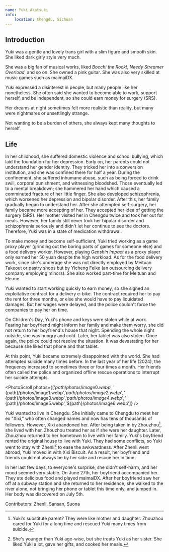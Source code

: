 ```yaml
---
name: Yuki Akatsuki
info:
    location: Chengdu, Sichuan
---
```


## Introduction

Yuki was a gentle and lovely trans girl with a slim figure and smooth skin.
She liked dark girly style very much.

She was a big fan of musical works, liked *Bocchi the Rock!*, *Needy Streamer Overload*, and so on.
She owned a pink guitar. She was also very skilled at music games such as maimaiDX.

Yuki expressed a disinterest in people, but many people like her nonetheless. She often said she wanted to become able to work, support herself, and be independent, so she could earn money for surgery (SRS).

Her dreams at night sometimes felt more realistic than reality, but many were nightmares or unsettlingly strange.

Not wanting to be a burden of others, she always kept many thoughts to herself.

## Life

In her childhood, she suffered domestic violence and school bullying, which laid the foundation for her depression.
Early on, her parents could not understand her gender identity. They tricked her into a conversion institution, and she was confined there for half a year.
During the confinement, she suffered inhumane abuse, such as being forced to drink swill, corporal punishment, and witnessing bloodshed.
Those eventually led to a mental breakdown; she hammered her hand which caused a comminuted fracture of her little finger.
She also developed schizophrenia, which worsened her depression and bipolar disorder.
After this, her family gradually began to understand her.
After she attempted self-surgery, her family became more accepting of her.
They accepted her idea of getting the surgery (SRS).
Her mother visited her in Chengdu twice and took her out for meals. However, her family still never took her bipolar disorder and schizophrenia seriously and didn't let her continue to see the doctors. 
Therefore, Yuki was in a state of medication withdrawal.

To make money and become self-sufficient, Yuki tried working as a game proxy player (grinding out the boring parts of games for someone else) and a food delivery worker.
However, playing *Genshin Impact* as a proxy player only earned her 50 yuan despite the high workload.
As for the food delivery work, since she's underage she was not directly employed by Meituan Takeout or pastry shops but by Yicheng Feike (an outsourcing delivery company employing minors).
She also worked part-time for Meituan and Ele.me.

Yuki wanted to start working quickly to earn money, so she signed an exploitative contract for a delivery e-bike.
The contract required her to pay the rent for three months, or else she would have to pay liquidated damages.
But her wages were delayed, and the police couldn't force the companies to pay her on time.

On Children's Day, Yuki's phone and keys were stolen while at work.
Fearing her boyfriend might inform her family and make them worry, she did not return to her boyfriend's house that night.
Spending the whole night outside, she was hungry and cold.
Later, her tablet was also stolen.
Once again, the police could not resolve the situation.
It was devastating for her because she liked that phone and that tablet.

At this point, Yuki became extremely disappointed with the world.
She had attempted suicide many times before.
In the last year of her life (2024), the frequency increased to sometimes three or four times a month.
Her friends often called the police and organized offline rescue operations to interrupt her suicide attempts.

<PhotoScroll photos={['${path}/photos/image0.webp','${path}/photos/image1.webp','${path}/photos/image2.webp','${path}/photos/image3.webp','${path}/photos/image4.webp','${path}/photos/image5.webp','${path}/photos/image6.webp']} />

Yuki wanted to live in Chengdu. She initially came to Chengdu to meet her ex "Xixi," who often changed names and now has tens of thousands of followers. However, Xixi abandoned her.
After being taken in by Zhouzhou[^1], she lived with her. Zhouzhou treated her as if she were her daughter.
Later, Zhouzhou returned to her hometown to live with her family.
Yuki's boyfriend rented the original house to live with Yuki.
They had some conflicts, so Yuki went to stay with Zhenli[^2] to ease the awkwardness.
After Zhenli went abroad, Yuki moved in with Xixi Biscuit.
As a result, her boyfriend and friends could not always be by her side and rescue her in time.

In her last few days, to everyone's surprise, she didn't self-harm, and her mood seemed very stable.
On June 27th, her boyfriend accompanied her. They ate delicious food and played maimaiDX.
After her boyfriend saw her off at a subway station and she returned to her residence, she walked to the river alone, not bringing her phone or tablet this time only, and jumped in.
Her body was discovered on July 5th.

Contributors: Zhenli, Sansan, Suona

[^1]: Yuki's substitute parent? They were like mother and daughter. Zhouzhou cared for Yuki for a long time and rescued Yuki many times from suicide.

[^2]: She's younger than Yuki age-wise, but she treats Yuki as her sister. She liked Yuki a lot, gave her gifts, and cooked her meals.
